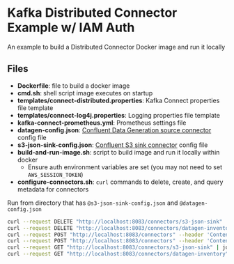 # Kafka Distributed Connector Example w/ IAM Auth

An example to build a Distributed Connector Docker image and run it locally

## Files

- **Dockerfile**: file to build a docker image
- **cmd.sh**: shell script image executes on startup
- **templates/connect-distributed.properties**: Kafka Connect properties file template
- **templates/connect-log4j.properties**: Logging properties file template
- **kafka-connect-prometheus.yml**: Prometheus settings file
- **datagen-config.json**: [Confluent Data Generation source connector](https://www.confluent.io/hub/confluentinc/kafka-connect-datagen) config file
- **s3-json-sink-config.json**: [Confluent S3 sink connector](https://www.confluent.io/hub/confluentinc/kafka-connect-s3) config file
- **build-and-run-image.sh**: script to build image and run it locally within docker
  - Ensure auth environment variables are set (you may not need to set `AWS_SESSION_TOKEN`)
- **configure-connectors.sh**: `curl` commands to delete, create, and query metadata for connectors

Run from directory that has `@s3-json-sink-config.json` and `@datagen-config.json`

```bash
curl --request DELETE "http://localhost:8083/connectors/s3-json-sink"
curl --request DELETE "http://localhost:8083/connectors/datagen-inventory"
curl --request POST "http://localhost:8083/connectors" --header 'Content-Type: application/json' --data @s3-json-sink-config.json | jq
curl --request POST "http://localhost:8083/connectors" --header 'Content-Type: application/json' --data @datagen-config.json | jq
curl --request GET "http://localhost:8083/connectors/s3-json-sink" | jq
curl --request GET "http://localhost:8083/connectors/datagen-inventory" | jq
```
